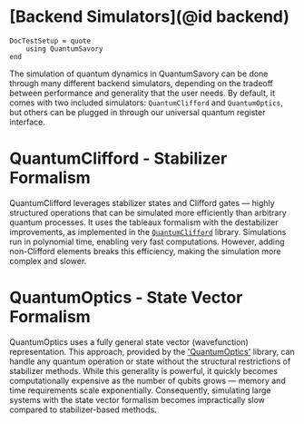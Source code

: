 # [Backend Simulators](@id backend)

```@meta
DocTestSetup = quote
    using QuantumSavory
end
```
The simulation of quantum dynamics in QuantumSavory can be done through many different backend simulators, depending on the tradeoff between performance and generality that the user needs. By default, it comes with two included simulators: `QuantumClifford` and `QuantumOptics`, but others can be plugged in through our universal quantum register interface.

# QuantumClifford - Stabilizer Formalism

QuantumClifford leverages stabilizer states and Clifford gates — highly structured operations that can be simulated more efficiently than arbitrary quantum processes. It uses the tableaux formalism with the destabilizer improvements, as implemented in the [`QuantumClifford`](https://qc.quantumsavory.org/stable/) library. Simulations run in polynomial time, enabling very fast computations. However, adding non-Clifford elements breaks this efficiency, making the simulation more complex and slower.

# QuantumOptics - State Vector Formalism

QuantumOptics uses a fully general state vector (wavefunction) representation. This approach, provided by the ['QuantumOptics'](https://qojulia.org/) library, can handle any quantum operation or state without the structural restrictions of stabilizer methods. While this generality is powerful, it quickly becomes computationally expensive as the number of qubits grows — memory and time requirements scale exponentially. Consequently, simulating large systems with the state vector formalism becomes impractically slow compared to stabilizer-based methods.